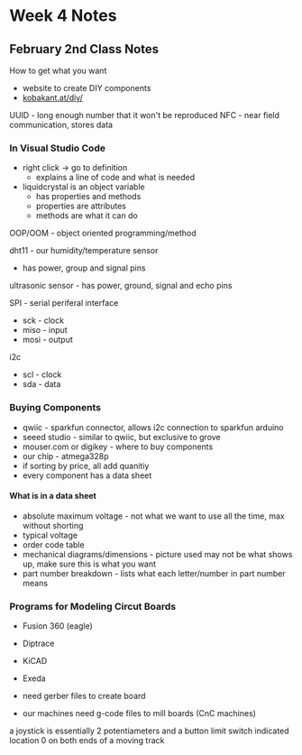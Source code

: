# Week 4 Notes

## February 2nd Class Notes

How to get what you want

* website to create DIY components
* [kobakant.at/diy/](https://www.kobakant.at/DIY/)

UUID - long enough number that it won't be reproduced
NFC - near field communication, stores data

### In Visual Studio Code

* right click -> go to definition
  * explains a line of code and what is needed
* liquidcrystal is an object variable
  * has properties and methods
  * properties are attributes
  * methods are what it can do

OOP/OOM - object oriented programming/method

dht11 - our humidity/temperature sensor

* has power, group and signal pins

ultrasonic sensor - has power, ground, signal and echo pins

SPI - serial periferal interface

* sck - clock
* miso - input
* mosi - output

i2c

* scl - clock
* sda - data

### Buying Components

* qwiic - sparkfun connector, allows i2c connection to sparkfun arduino
* seeed studio - similar to qwiic, but exclusive to grove
* mouser.com or digikey - where to buy components
* our chip - atmega328p
* if sorting by price, all add quanitiy
* every component has a data sheet

#### What is in a data sheet

* absolute maximum voltage - not what we want to use all the time, max without shorting
* typical voltage
* order code table
* mechanical diagrams/dimensions - picture used may not be what shows up, make sure this is what you want
* part number breakdown - lists what each letter/number in part number means

### Programs for Modeling Circut Boards

* Fusion 360 (eagle)
* Diptrace
* KiCAD
* Exeda

* need gerber files to create board
* our machines need g-code files to mill boards (CnC machines)

a joystick is essentially 2 potentiameters and a button
limit switch indicated location 0 on both ends of a moving track
